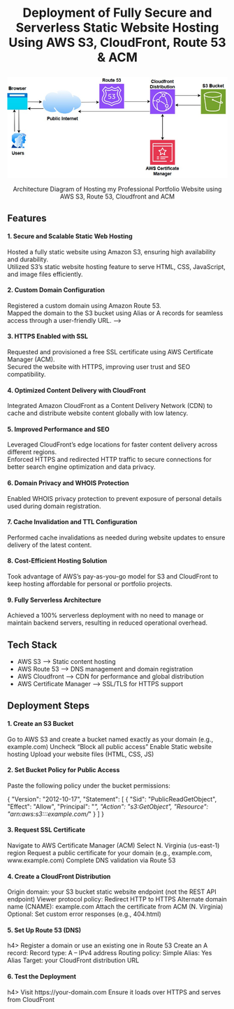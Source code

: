 # <p align="center">Deployment of Fully Secure and Serverless Static Website Hosting Using AWS S3, CloudFront, Route 53 & ACM</p>
<p align="center"><img src="https://github.com/mfaisal1990/static_website/blob/main/asset/architecture.jpg?raw=true"></p>
<p align="center">Architecture Diagram of Hosting my Professional Portfolio Website using AWS S3, Route 53, Cloudfront and ACM</p>

## Features

<h4>1. Secure and Scalable Static Web Hosting</h4>
Hosted a fully static website using Amazon S3, ensuring high availability and durability.<br>
Utilized S3’s static website hosting feature to serve HTML, CSS, JavaScript, and image files efficiently.

<h4>2. Custom Domain Configuration</h4>
Registered a custom domain using Amazon Route 53.<br>
Mapped the domain to the S3 bucket using Alias or A records for seamless access through a user-friendly URL. -->

<h4>3. HTTPS Enabled with SSL</h4>
Requested and provisioned a free SSL certificate using AWS Certificate Manager (ACM).<br>
Secured the website with HTTPS, improving user trust and SEO compatibility.

<h4>4. Optimized Content Delivery with CloudFront</h4>
Integrated Amazon CloudFront as a Content Delivery Network (CDN) to cache and distribute website content globally with low latency.<br>

<h4>5. Improved Performance and SEO</h4>
Leveraged CloudFront’s edge locations for faster content delivery across different regions.<br>
Enforced HTTPS and redirected HTTP traffic to secure connections for better search engine optimization and data privacy.

<h4>6. Domain Privacy and WHOIS Protection</h4>
Enabled WHOIS privacy protection to prevent exposure of personal details used during domain registration.

<h4>7. Cache Invalidation and TTL Configuration</h4>
Performed cache invalidations as needed during website updates to ensure delivery of the latest content.

<h4>8. Cost-Efficient Hosting Solution</h4>
Took advantage of AWS’s pay-as-you-go model for S3 and CloudFront to keep hosting affordable for personal or portfolio projects.

<h4>9. Fully Serverless Architecture</h4>
Achieved a 100% serverless deployment with no need to manage or maintain backend servers, resulting in reduced operational overhead.

## Tech Stack

- AWS S3 --> Static content hosting
- AWS Route 53 --> DNS management and domain registration
- AWS Cloudfront --> CDN for performance and global distribution
- AWS Certificate Manager --> SSL/TLS for HTTPS support

## Deployment Steps

<h4>1. Create an S3 Bucket</h4>
Go to AWS S3 and create a bucket named exactly as your domain (e.g., example.com)
Uncheck “Block all public access”
Enable Static website hosting
Upload your website files (HTML, CSS, JS)

<h4>2. Set Bucket Policy for Public Access</h4>
Paste the following policy under the bucket permissions:

{
  "Version": "2012-10-17",
  "Statement": [
    {
      "Sid": "PublicReadGetObject",
      "Effect": "Allow",
      "Principal": "*",
      "Action": "s3:GetObject",
      "Resource": "arn:aws:s3:::example.com/*"
    }
  ]
}

<h4>3. Request SSL Certificate</h4>
Navigate to AWS Certificate Manager (ACM)
Select N. Virginia (us-east-1) region
Request a public certificate for your domain (e.g., example.com, www.example.com)
Complete DNS validation via Route 53

<h4>4. Create a CloudFront Distribution</h4>
Origin domain: your S3 bucket static website endpoint (not the REST API endpoint)
Viewer protocol policy: Redirect HTTP to HTTPS
Alternate domain name (CNAME): example.com
Attach the certificate from ACM (N. Virginia)
Optional: Set custom error responses (e.g., 404.html)

<h4>5. Set Up Route 53 (DNS)</h4>h4>
Register a domain or use an existing one in Route 53
Create an A record:
Record type: A – IPv4 address
Routing policy: Simple
Alias: Yes
Alias Target: your CloudFront distribution URL

<h4>6. Test the Deployment</h4>h4>
Visit https://your-domain.com
Ensure it loads over HTTPS and serves from CloudFront
